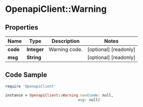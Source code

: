# OpenapiClient::Warning

## Properties

Name | Type | Description | Notes
------------ | ------------- | ------------- | -------------
**code** | **Integer** | Warning code. | [optional] [readonly] 
**msg** | **String** |  | [optional] [readonly] 

## Code Sample

```ruby
require 'OpenapiClient'

instance = OpenapiClient::Warning.new(code: null,
                                 msg: null)
```


